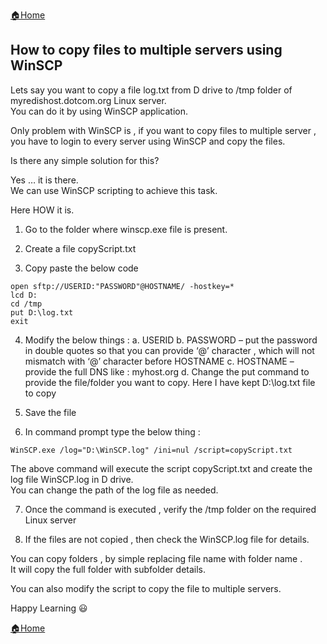 [:house:Home](https://github.com/debbiswal/Articles)  

## How to copy files to multiple servers using WinSCP 

Lets say you want to copy a file log.txt from D drive to /tmp folder of myredishost.dotcom.org Linux server.  
You can do it by using WinSCP application.  

Only problem with WinSCP is , if you want to copy files to multiple server , you have to login to every server using WinSCP and copy the files.  

Is there any simple solution for this?  

Yes … it is there.  
We can use WinSCP scripting to achieve this task.  

Here HOW it is.  

1)	Go to the folder where winscp.exe file is present.  

2)	Create a file copyScript.txt  

3)	Copy paste the below code  
```
open sftp://USERID:"PASSWORD"@HOSTNAME/ -hostkey=*
lcd D:
cd /tmp
put D:\log.txt
exit
```

4)	Modify the below things :
a.	USERID
b.	PASSWORD – put the password in double quotes so that you can provide ‘@’ character , which will not mismatch with ‘@’ character before HOSTNAME
c.	HOSTNAME – provide the full DNS like : myhost.org
d.	Change the put command to provide the file/folder you want to copy. Here I have kept D:\log.txt file to copy

5)	Save the file  

6)	In command prompt type the below thing :  
```
WinSCP.exe /log="D:\WinSCP.log" /ini=nul /script=copyScript.txt
```  
The above command will execute the script copyScript.txt and create the log file WinSCP.log in D drive.  
You can change the path of the log file as needed.  

7)	Once the command is executed , verify the /tmp folder on the required Linux server  

8)	If the files are not copied , then check the WinSCP.log file for details.  

You can copy folders , by simple replacing file name with folder name .   
It will copy the full folder with subfolder details.  

You can also modify the script to copy the file to multiple servers.  

Happy Learning :smiley:  

[:house:Home](https://github.com/debbiswal/Articles)
